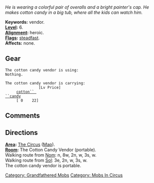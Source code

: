 *He is wearing a colorful pair of overalls and a bright painter's cap.
He makes cotton candy in a big tub, where all the kids can watch him.*

**Keywords:** vendor.  
**[Level](Level.md "wikilink"):** 6.  
**[Alignment](Alignment.md "wikilink"):** heroic.  
**[Flags](:Category:_Mob_Types.md "wikilink"):**
[steadfast](Sentinel_Mobs.md "wikilink").  
**Affects:** none.  

## Gear

`The cotton candy vendor is using:`  
`Nothing.`

`The cotton candy vendor is carrying:                                                 [Lv Price]`  
`     `[`cotton`` ``candy`](Cotton_Candy.md "wikilink")`                                                                    [ 0    22]`

## Comments

## Directions

**[Area](:Category:_Areas.md "wikilink"):** [The
Circus](:Category:_Circus.md "wikilink")
([Map](Circus_Map.md "wikilink")).  
**[Room](:Category:_Rooms.md "wikilink"):** The Cotton Candy Vendor
(portable).  
Walking route from [Nom](Nom.md "wikilink"): n, 8w, 2n, w, 3s, w.  
Walking route from [Sol](Sol.md "wikilink"): 3e, 2n, w, 3s, w.  
The cotton candy vendor is portable.  

[Category: Grandfathered Mobs](Category:_Grandfathered_Mobs "wikilink")
[Category: Mobs In Circus](Category:_Mobs_In_Circus "wikilink")
